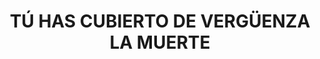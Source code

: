 ---
capo: 0
id: 160
lang: es-es
step: pre
subtitle: ''
tags:
- pan
- pas
- pen
- vir
title: TÚ HAS CUBIERTO DE VERGÜENZA LA MUERTE
---